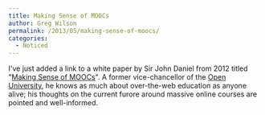 ```yaml
---
title: Making Sense of MOOCs
author: Greg Wilson
permalink: /2013/05/making-sense-of-moocs/
categories:
  - Noticed
---
```

I've just added a link to a white paper by Sir John Daniel from 2012 titled "[Making Sense of MOOCs][1]". A former vice-chancellor of the [Open University][2], he knows as much about over-the-web education as anyone alive; his thoughts on the current furore around massive online courses are pointed and well-informed.

 [1]: http://sirjohn.ca/wordpress/wp-content/uploads/2012/08/120925MOOCspaper2.pdf
 [2]: http://open.ac.uk
